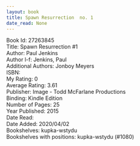 ```yaml
---
layout: book
title: Spawn Resurrection  no. 1
date_read: None
---
```


Book Id: 27263845<br />
Title: Spawn Resurrection #1<br />
Author: Paul Jenkins<br />
Author l-f: Jenkins, Paul<br />
Additional Authors: Jonboy Meyers<br />
ISBN: <br />
My Rating: 0<br />
Average Rating: 3.61<br />
Publisher: Image - Todd McFarlane Productions<br />
Binding: Kindle Edition<br />
Number of Pages: 25<br />
Year Published: 2015<br />
Date Read: <br />
Date Added: 2020/04/02<br />
Bookshelves: kupka-wstydu<br />
Bookshelves with positions: kupka-wstydu (#1080)<br />

